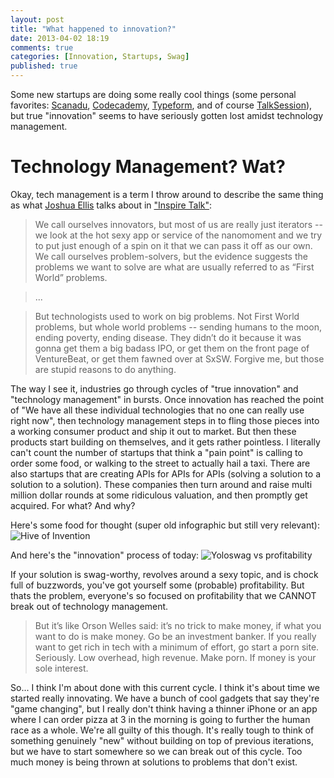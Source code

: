 ```yaml
---
layout: post
title: "What happened to innovation?"
date: 2013-04-02 18:19
comments: true
categories: [Innovation, Startups, Swag]
published: true
---
```

Some new startups are doing some really cool things (some personal favorites: [Scanadu](http://www.scanadu.com/), [Codecademy](http://www.codecademy.com/), [Typeform](http://www.typeform.com/), and of course [TalkSession](http://www.talksession.com)), but true "innovation" seems to have seriously gotten lost amidst technology management.
<!-- more -->

Technology Management? Wat?
===========================
Okay, tech management is a term I throw around to describe the same thing as what [Joshua Ellis](https://twitter.com/jzellis) talks about in ["Inspire Talk"](https://www.evernote.com/shard/s10/sh/0580fed9-10ec-4ef6-8349-4b260ef8d257/a5264623e4234d6958727c0b67fa9512):
>We call ourselves innovators, but most of us are really just iterators -- we look at the hot sexy app or service of the nanomoment and we try to put just enough of a spin on it that we can pass it off as our own. We call ourselves problem-solvers, but the evidence suggests the problems we want to solve are what are usually referred to as “First World” problems.

>...

>But technologists used to work on big problems. Not First World problems, but whole world problems -- sending humans to the moon, ending poverty, ending disease. They didn’t do it because it was gonna get them a big badass IPO, or get them on the front page of VentureBeat, or get them fawned over at SxSW. Forgive me, but those are stupid reasons to do anything. 

The way I see it, industries go through cycles of "true innovation" and "technology management" in bursts. Once innovation has reached the point of "We have all these individual technologies that no one can really use right now", then technology management steps in to fling those pieces into a working consumer product and ship it out to market. But then these products start building on themselves, and it gets rather pointless. I literally can't count the number of startups that think a "pain point" is calling to order some food, or walking to the street to actually hail a taxi. There are also startups that are creating APIs for APIs for APIs (solving a solution to a solution to a solution). These companies then turn around and raise multi million dollar rounds at some ridiculous valuation, and then promptly get acquired. For what? And why?

Here's some food for thought (super old infographic but still very relevant):
![Hive of Invention](http://graphics8.nytimes.com/images/2012/02/26/sunday-review/26bell-gfx/26bell-gfx-popup-v2.png)

And here's the "innovation" process of today:
![Yoloswag vs profitability](http://puu.sh/2sP5k)

If your solution is swag-worthy, revolves around a sexy topic, and is chock full of buzzwords, you've got yourself some (probable) profitability. But thats the problem, everyone's so focused on profitability that we CANNOT break out of technology management.
>But it’s like Orson Welles said: it’s no trick to make money, if what you want to do is make money. Go be an investment banker. If you really want to get rich in tech with a minimum of effort, go start a porn site. Seriously. Low overhead, high revenue. Make porn. If money is your sole interest.

So... I think I'm about done with this current cycle. I think it's about time we started really innovating. We have a bunch of cool gadgets that say they're "game changing", but I really don't think having a thinner iPhone or an app where I can order pizza at 3 in the morning is going to further the human race as a whole. We're all guilty of this though. It's really tough to think of something genuinely "new" without building on top of previous iterations, but we have to start somewhere so we can break out of this cycle. Too much money is being thrown at solutions to problems that don't exist.
